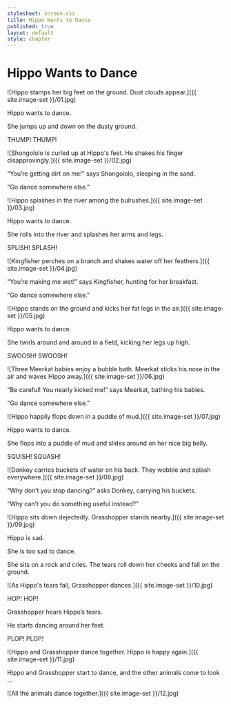 ```yaml
---
stylesheet: screen.css
title: Hippo Wants to Dance
published: true
layout: default
style: chapter
---
```


# Hippo Wants to Dance

![Hippo stamps her big feet on the ground. Dust clouds appear.]({{ site.image-set }}/01.jpg)

Hippo wants to dance.

She jumps up and down on the dusty ground.

THUMP! THUMP!

![Shongololo is curled up at Hippo's feet. He shakes his finger disapprovingly.]({{ site.image-set }}/02.jpg)

“You’re getting dirt on me!” says Shongololo, sleeping in the sand.

“Go dance somewhere else.”

![Hippo splashes in the river among the bulrushes.]({{ site.image-set }}/03.jpg)

Hippo wants to dance.

She rolls into the river and splashes her arms and legs.

SPLISH! SPLASH!

![Kingfisher perches on a branch and shakes water off her feathers.]({{ site.image-set }}/04.jpg)

“You’re making me wet!” says Kingfisher, hunting for her breakfast. 

“Go dance somewhere else.”


![Hippo stands on the ground and kicks her fat legs in the air.]({{ site.image-set }}/05.jpg)

Hippo wants to dance. 

She twirls around and around in a field, kicking her legs up high.

SWOOSH! SWOOSH!

![Three Meerkat babies enjoy a bubble bath. Meerkat sticks his nose in the air and waves Hippo away.]({{ site.image-set }}/06.jpg)

“Be careful! You nearly kicked me!” says Meerkat, bathing his babies. 

“Go dance somewhere else.”

![Hippo happily flops down in a puddle of mud.]({{ site.image-set }}/07.jpg)

Hippo wants to dance.

She flops into a puddle of mud and slides around on her nice big belly.

SQUISH! SQUASH!

![Donkey carries buckets of water on his back. They wobble and splash everywhere.]({{ site.image-set }}/08.jpg)

“Why don’t you stop dancing?” asks Donkey, carrying his buckets. 

“Why can’t you do something useful instead?”

![Hippo sits down dejectedly. Grasshopper stands nearby.]({{ site.image-set }}/09.jpg)

Hippo is sad. 

She is too sad to dance.

She sits on a rock and cries. The tears roll down her cheeks and fall on the ground.

![As Hippo's tears fall, Grasshopper dances.]({{ site.image-set }}/10.jpg)

HOP! HOP!

Grasshopper hears Hippo’s tears.

He starts dancing around her feet.

PLOP! PLOP!

![Hippo and Grasshopper dance together. Hippo is happy again.]({{ site.image-set }}/11.jpg)

Hippo and Grasshopper start to dance, and the other animals come to look ...

![All the animals dance together.]({{ site.image-set }}/12.jpg)
